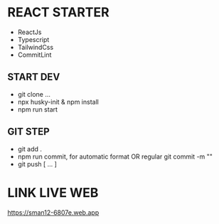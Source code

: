 # REACT STARTER

-   ReactJs
-   Typescript
-   TailwindCss
-   CommitLint

## START DEV

-   git clone ...
-   npx husky-init & npm install
-   npm run start

## GIT STEP

-   git add .
-   npm run commit, for automatic format OR regular git commit -m ""
-   git push [ ... ]

# LINK LIVE WEB

https://sman12-6807e.web.app
